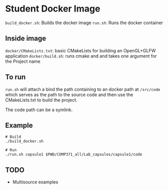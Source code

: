 # Student Docker Image

`build_docker.sh`: Builds the docker image
`run.sh`: Runs the docker container

## Inside image

`docker/CMakeLists.txt`: basic CMakeLists for building an OpenGL+GLFW application
`docker/build.sh`: runs cmake and and takes one argument for the Project name

## To run

`run.sh` will attach a bind the path containing  to an docker path at `/src/code`
which serves as the path to the source code and then use the CMakeLists.txt to
build the project.

The code path can be a symlink.

## Example

```
# Build
./build_docker.sh

# Run
./run.sh capsule1 $PWD/COMP371_all/Lab_capsules/capsule1/code
```

## TODO

* Multisource examples

